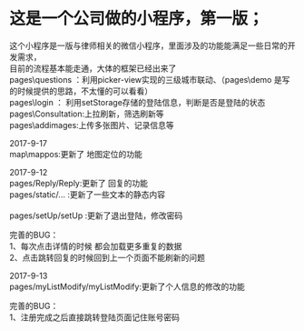 # 这是一个公司做的小程序，第一版；
这个小程序是一版与律师相关的微信小程序，里面涉及的功能能满足一些日常的开发需求，<br />
目前的流程基本能走通，大体的框架已经出来了<br />
pages\questions ：利用picker-view实现的三级城市联动、（pages\demo 是写的时候提供的思路，不太懂的可以看看）<br />
pages\login ： 利用setStorage存储的登陆信息，判断是否是登陆的状态<br />
pages\Consultation:上拉刷新，筛选刷新等<br />
pages\addimages:上传多张图片、记录信息等<br />

2017-9-17 <br />
map\mappos:更新了 地图定位的功能<br />

2017-9-12<br />
pages/Reply/Reply:更新了 回复的功能<br />
pages/static/... :更新了一些文本的静态内容<br /><br />
pages/setUp/setUp :更新了退出登陆，修改密码<br />

完善的BUG：<br />
    1、每次点击详情的时候 都会加载更多重复的数据<br />
    2、点击跳转回复的时候回到上一个页面不能刷新的问题<br />

2017-9-13<br />
pages/myListModify/myListModify:更新了个人信息的修改的功能<br />

完善的BUG：<br />
    1、注册完成之后直接跳转登陆页面记住账号密码

    